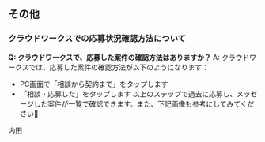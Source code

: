 ## その他
### クラウドワークスでの応募状況確認方法について

**Q: クラウドワークスで、応募した案件の確認方法はありますか？**
A: クラウドワークスでは、応募した案件の確認方法が以下のようになります：
- PC画面で「相談から契約まで」をタップします
- 「相談・応募した」をタップします
以上のステップで過去に応募し、メッセージした案件が一覧で確認できます。また、下記画像も参考にしてみてください🙌

内田
